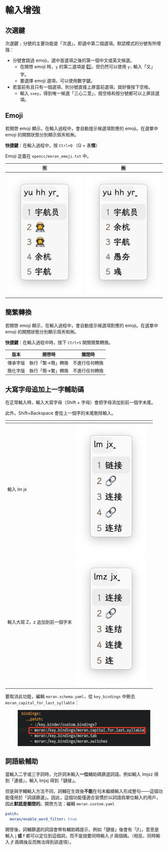 # 輸入增強

## 次選鍵

次選鍵 `;` 分號的主要功能是「次選」，即選中第二個選項。默認模式的分號有所增強：

* 分號會跳過 emoji，選中首選項之後的第一個中文或英文候選。
  * 在開啓 emoji 時，`y` 的第二選項是 1️⃣。但仍然可以使用 `y;` 輸入「又」字。
  * 要選擇 emoji 選項，可以使用數字鍵。
* 若當前有且只有一個選項，則分號直接上屏當前選項，就好像按下空格。
  * 輸入 `sxey`，得到唯一候選「三心二意」，按空格和按分號都可以上屏該選項。

## Emoji

若開啓 emoji 顯示，在輸入過程中，會自動提示候選項對應的 emoji。在選單中 emoji 的開關狀態分別顯示爲🈶和🈚️。

**快捷鍵**：在輸入過程中，按 `Ctrl+Q` （Q = 表**情**）

Emoji 定義在 `opencc/moran_emoji.txt` 中。

| 🈶                                                                        | 🈚️                                                                       |
| ------------------------------------------------------------------------- | ------------------------------------------------------------------------- |
| <img src="../.gitbook/assets/image (41).png" alt="" data-size="original"> | <img src="../.gitbook/assets/image (42).png" alt="" data-size="original"> |

## 簡繁轉換

若開啓 emoji 顯示，在輸入過程中，會自動提示候選項對應的 emoji。在選單中 emoji 的開關狀態分別顯示爲🈶和🈚️。

**快捷鍵**：在輸入過程中時，按下 `Ctrl+S` 開關簡繁轉換。

| 版本   | 開啓時        | 關閉時     |
| ---- | ---------- | ------- |
| 傳承字版 | 執行「繁->簡」轉換 | 不進行任何轉換 |
| 簡化字版 | 執行「簡->繁」轉換 | 不進行任何轉換 |

## 大寫字母追加上一字輔助碼

在正常輸入時，輸入大寫字母（Shift + 字母）會把字母添加到前一個字末尾。

此外，Shift+Backspace 會從上一個字的末尾刪除輸入。

<table data-view="cards"><thead><tr><th></th><th></th><th></th></tr></thead><tbody><tr><td>輸入 lm jx</td><td><img src="../.gitbook/assets/image (27).png" alt="" data-size="original"></td><td></td></tr><tr><td>輸入大寫 Z，z 追加到前一個字末</td><td><img src="../.gitbook/assets/image (28).png" alt="" data-size="original"></td><td></td></tr></tbody></table>

要取消此功能，編輯 `moran.schema.yaml`，從 `key_bindings` 中刪去 `moran_capital_for_last_syllable`：

<figure><img src="../.gitbook/assets/image (29).png" alt=""><figcaption></figcaption></figure>

## 詞語級輔助

當輸入二字或三字詞時，允許詞末輸入**一位**輔助碼篩選詞語。例如輸入 lmjxz 得到「連接」，輸入 lmjxj 得到「鏈接」。

但是與字輔輸入方法不同，詞輔在生效後**不能**在句末繼續輸入形成整句——這個功能僅用於「詞語篩選」。因此，這個功能僅適合習慣於以詞語爲單位輸入的用戶，因此**默認是關閉的**。開啓方法：編輯 `moran.custom.yaml`

```yaml
patch:
  moran/enable_word_filter: true
```

開啓後，詞輔篩選的詞語會帶有輔助碼提示，例如「鏈接」後會有「jf」，意思是輸入 j **或** f 都可以定位到這個詞，而不是說要同時輸入 jf 兩個碼。（相反，同時輸入 jf 兩碼後反而無法得到該選項）。
